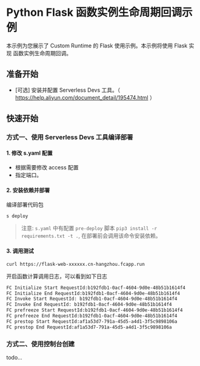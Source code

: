 # Python Flask 函数实例生命周期回调示例

本示例为您展示了 Custom Runtime 的 Flask 使用示例。本示例将使用 Flask 实现 函数实例生命周期回调。


## 准备开始

- [可选] 安装并配置 Serverless Devs 工具。（ https://help.aliyun.com/document_detail/195474.html ）

## 快速开始
### 方式一、使用 Serverless Devs 工具编译部署

#### 1. 修改 s.yaml 配置
- 根据需要修改 access 配置
- 指定端口。

#### 2. 安装依赖并部署

编译部署代码包
```shell
s deploy
```
> 注意: `s.yaml` 中有配置 `pre-deploy` 脚本  `pip3 install -r requirements.txt -t .`, 在部署前会调用该命令安装依赖。

#### 3. 调用测试

```shell
curl https://flask-web-xxxxxx.cn-hangzhou.fcapp.run
```
开启函数计算调用日志，可以看到如下日志

```bash
FC Initialize Start RequestId:b192fdb1-0acf-4604-9d0e-48b51b1614f4
FC Initialize End RequestId:b192fdb1-0acf-4604-9d0e-48b51b1614f4
FC Invoke Start RequestId: b192fdb1-0acf-4604-9d0e-48b51b1614f4
FC Invoke End RequestId: b192fdb1-0acf-4604-9d0e-48b51b1614f4
FC prefreeze Start RequestId:b192fdb1-0acf-4604-9d0e-48b51b1614f4
FC prefreeze End RequestId:b192fdb1-0acf-4604-9d0e-48b51b1614f4
FC prestop Start RequestId:af1a53d7-791a-45d5-a4d1-3f5c9898106a
FC prestop End RequestId:af1a53d7-791a-45d5-a4d1-3f5c9898106a
```

### 方式二、使用控制台创建
todo...



